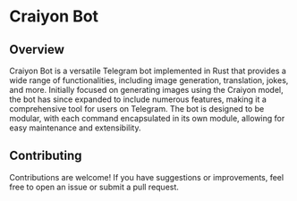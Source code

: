# Craiyon Bot

## Overview

Craiyon Bot is a versatile Telegram bot implemented in Rust that provides a wide range of functionalities, including image generation, translation, jokes, and more. Initially focused on generating images using the Craiyon model, the bot has since expanded to include numerous features, making it a comprehensive tool for users on Telegram. The bot is designed to be modular, with each command encapsulated in its own module, allowing for easy maintenance and extensibility.

## Contributing

Contributions are welcome! If you have suggestions or improvements, feel free to open an issue or submit a pull request.
